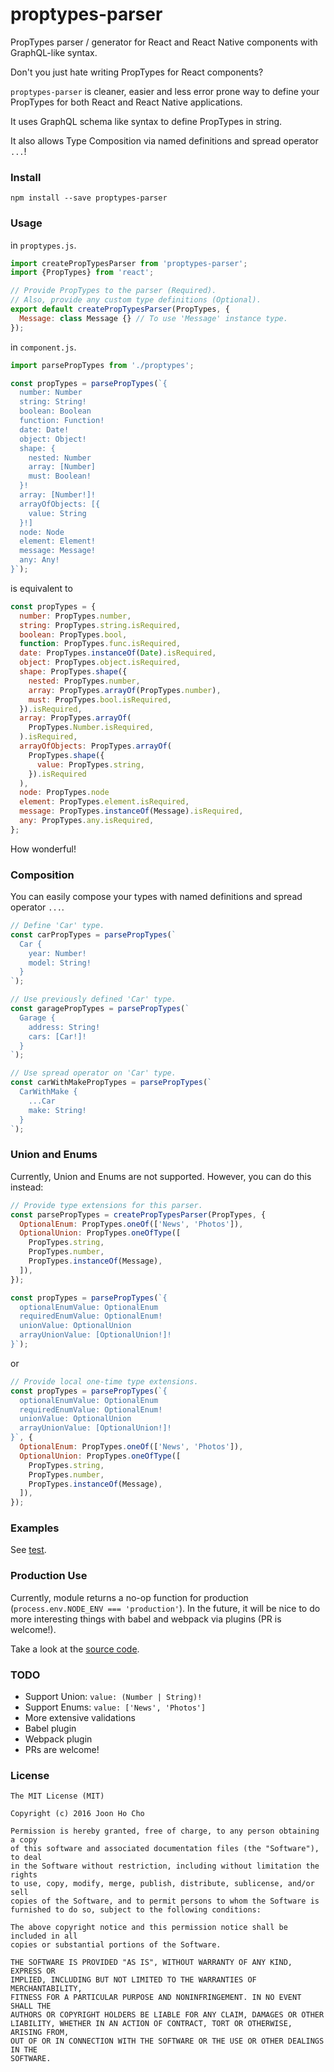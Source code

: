# proptypes-parser
PropTypes parser / generator for React and React Native components with GraphQL-like syntax.

Don't you just hate writing PropTypes for React components?

`proptypes-parser` is cleaner, easier and less error prone way to define your PropTypes for both React and React Native applications.

It uses GraphQL schema like syntax to define PropTypes in string.

It also allows Type Composition via named definitions and spread operator `...`!


### Install
```
npm install --save proptypes-parser
```


### Usage
in `proptypes.js`.
```javascript
import createPropTypesParser from 'proptypes-parser';
import {PropTypes} from 'react';

// Provide PropTypes to the parser (Required).
// Also, provide any custom type definitions (Optional).
export default createPropTypesParser(PropTypes, {
  Message: class Message {} // To use 'Message' instance type. 
});
```

in `component.js`.
```javascript
import parsePropTypes from './proptypes';

const propTypes = parsePropTypes(`{
  number: Number
  string: String!
  boolean: Boolean
  function: Function!
  date: Date!
  object: Object!
  shape: {
    nested: Number
    array: [Number]
    must: Boolean!
  }!
  array: [Number!]!
  arrayOfObjects: [{
    value: String
  }!]
  node: Node
  element: Element!
  message: Message!
  any: Any!
}`);
```

is equivalent to
```javascript
const propTypes = {
  number: PropTypes.number,
  string: PropTypes.string.isRequired,
  boolean: PropTypes.bool,
  function: PropTypes.func.isRequired,
  date: PropTypes.instanceOf(Date).isRequired,
  object: PropTypes.object.isRequired,
  shape: PropTypes.shape({
    nested: PropTypes.number,
    array: PropTypes.arrayOf(PropTypes.number),
    must: PropTypes.bool.isRequired,
  }).isRequired,
  array: PropTypes.arrayOf(
    PropTypes.Number.isRequired,
  ).isRequired,
  arrayOfObjects: PropTypes.arrayOf(
    PropTypes.shape({
      value: PropTypes.string,
    }).isRequired
  ),
  node: PropTypes.node
  element: PropTypes.element.isRequired,
  message: PropTypes.instanceOf(Message).isRequired,
  any: PropTypes.any.isRequired,
};
```
How wonderful!


### Composition
You can easily compose your types with named definitions and spread operator `...`.

```javascript
// Define 'Car' type.
const carPropTypes = parsePropTypes(`
  Car {
    year: Number!
    model: String!
  }
`);

// Use previously defined 'Car' type.
const garagePropTypes = parsePropTypes(`
  Garage {
    address: String!
    cars: [Car!]!
  }
`);

// Use spread operator on 'Car' type.
const carWithMakePropTypes = parsePropTypes(`
  CarWithMake {
    ...Car
    make: String!
  }
`);
```


### Union and Enums
Currently, Union and Enums are not supported.
However, you can do this instead:
```javascript
// Provide type extensions for this parser.
const parsePropTypes = createPropTypesParser(PropTypes, {
  OptionalEnum: PropTypes.oneOf(['News', 'Photos']),
  OptionalUnion: PropTypes.oneOfType([
    PropTypes.string,
    PropTypes.number,
    PropTypes.instanceOf(Message),
  ]),
});

const propTypes = parsePropTypes(`{
  optionalEnumValue: OptionalEnum
  requiredEnumValue: OptionalEnum!
  unionValue: OptionalUnion
  arrayUnionValue: [OptionalUnion!]!
}`);
```
or
```javascript
// Provide local one-time type extensions.
const propTypes = parsePropTypes(`{
  optionalEnumValue: OptionalEnum
  requiredEnumValue: OptionalEnum!
  unionValue: OptionalUnion
  arrayUnionValue: [OptionalUnion!]!
}`, {
  OptionalEnum: PropTypes.oneOf(['News', 'Photos']),
  OptionalUnion: PropTypes.oneOfType([
    PropTypes.string,
    PropTypes.number,
    PropTypes.instanceOf(Message),
  ]),
});
```

### Examples
See [test](https://github.com/joonhocho/proptypes-parser/blob/master/src/test/index.js).


### Production Use
Currently, module returns a no-op function for production (`process.env.NODE_ENV === 'production'`).
In the future, it will be nice to do more interesting things with babel and webpack via plugins (PR is welcome!).

Take a look at the [source code](https://github.com/joonhocho/proptypes-parser/blob/master/src/index.js).


### TODO
 - Support Union: `value: (Number | String)!`
 - Support Enums: `value: ['News', 'Photos']`
 - More extensive validations
 - Babel plugin
 - Webpack plugin
 - PRs are welcome!


### License
```
The MIT License (MIT)

Copyright (c) 2016 Joon Ho Cho

Permission is hereby granted, free of charge, to any person obtaining a copy
of this software and associated documentation files (the "Software"), to deal
in the Software without restriction, including without limitation the rights
to use, copy, modify, merge, publish, distribute, sublicense, and/or sell
copies of the Software, and to permit persons to whom the Software is
furnished to do so, subject to the following conditions:

The above copyright notice and this permission notice shall be included in all
copies or substantial portions of the Software.

THE SOFTWARE IS PROVIDED "AS IS", WITHOUT WARRANTY OF ANY KIND, EXPRESS OR
IMPLIED, INCLUDING BUT NOT LIMITED TO THE WARRANTIES OF MERCHANTABILITY,
FITNESS FOR A PARTICULAR PURPOSE AND NONINFRINGEMENT. IN NO EVENT SHALL THE
AUTHORS OR COPYRIGHT HOLDERS BE LIABLE FOR ANY CLAIM, DAMAGES OR OTHER
LIABILITY, WHETHER IN AN ACTION OF CONTRACT, TORT OR OTHERWISE, ARISING FROM,
OUT OF OR IN CONNECTION WITH THE SOFTWARE OR THE USE OR OTHER DEALINGS IN THE
SOFTWARE.
```
